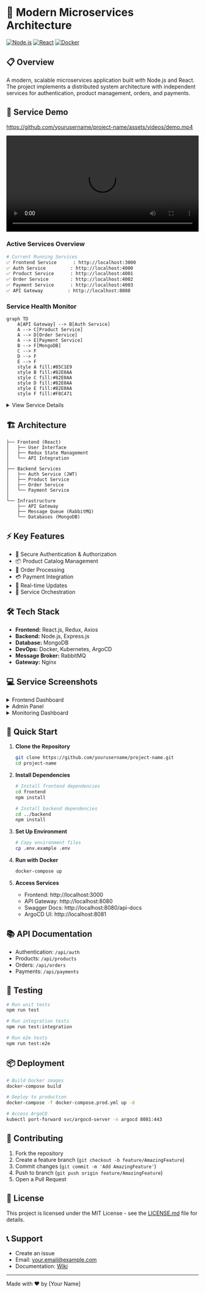 # 🚀 Modern Microservices Architecture

[![Node.js](https://img.shields.io/badge/Node.js-18.x-green.svg)](https://nodejs.org/)
[![React](https://img.shields.io/badge/React-18.x-blue.svg)](https://reactjs.org/)
[![Docker](https://img.shields.io/badge/Docker-Latest-blue.svg)](https://www.docker.com/)

## 📋 Overview
A modern, scalable microservices application built with Node.js and React. The project implements a distributed system architecture with independent services for authentication, product management, orders, and payments.

## 🎥 Service Demo
https://github.com/yourusername/project-name/assets/videos/demo.mp4

<div align="center">
  <video width="100%" controls>
    <source src="demo/services-overview.mp4" type="video/mp4">
    Your browser does not support the video tag.
  </video>
</div>

### Active Services Overview
```bash
# Current Running Services
✅ Frontend Service      : http://localhost:3000
✅ Auth Service         : http://localhost:4000
✅ Product Service      : http://localhost:4001
✅ Order Service        : http://localhost:4002
✅ Payment Service      : http://localhost:4003
✅ API Gateway         : http://localhost:8080
```

### Service Health Monitor
```mermaid
graph TD
    A[API Gateway] --> B[Auth Service]
    A --> C[Product Service]
    A --> D[Order Service]
    A --> E[Payment Service]
    B --> F[MongoDB]
    C --> F
    D --> F
    E --> F
    style A fill:#85C1E9
    style B fill:#82E0AA
    style C fill:#82E0AA
    style D fill:#82E0AA
    style E fill:#82E0AA
    style F fill:#F8C471
```
<details>
<summary>View Service Details</summary>

|
 Service 
|
 Status 
|
 Health 
|
|
---------
|
--------
|
---------
|
|
 Frontend 
|
!
[
Frontend Status
](
path/to/status-badge.svg
)
|
 🟢 
|
|
 Auth Service 
|
!
[
Auth Status
](
path/to/status-badge.svg
)
|
 🟢 
|
|
 Product Service 
|
!
[
Product Status
](
path/to/status-badge.svg
)
|
 🟢 
|
|
 Order Service 
|
!
[
Order Status
](
path/to/status-badge.svg
)
|
 🟢 
|
|
 Payment Service 
|
!
[
Payment Status
](
path/to/status-badge.svg
)
|
 🟢 
|

### Service Deployments
![Service Deployments](path/to/deployments.png)
*Real-time view of service deployments and health status*

### Resource Utilization
![Resource Usage](path/to/resources.png)
*Kubernetes cluster resource utilization*

</details>

## 🏗️ Architecture
```
├── Frontend (React)
│   ├── User Interface
│   ├── Redux State Management
│   └── API Integration
│
├── Backend Services
│   ├── Auth Service (JWT)
│   ├── Product Service
│   ├── Order Service
│   └── Payment Service
│
└── Infrastructure
    ├── API Gateway
    ├── Message Queue (RabbitMQ)
    └── Databases (MongoDB)
```

## ⚡ Key Features
- 🔐 Secure Authentication & Authorization
- 📦 Product Catalog Management
- 🛒 Order Processing
- 💳 Payment Integration
- 📡 Real-time Updates
- 🔄 Service Orchestration

## 🛠️ Tech Stack
- **Frontend:** React.js, Redux, Axios
- **Backend:** Node.js, Express.js
- **Database:** MongoDB
- **DevOps:** Docker, Kubernetes, ArgoCD
- **Message Broker:** RabbitMQ
- **Gateway:** Nginx

## 💻 Service Screenshots

<details>
<summary>Frontend Dashboard</summary>

![Frontend Dashboard](path/to/frontend.png)
*Main user interface showing product catalog*
</details>

<details>
<summary>Admin Panel</summary>

![Admin Panel](path/to/admin.png)
*Administrative interface for managing services*
</details>

<details>
<summary>Monitoring Dashboard</summary>

![Monitoring](path/to/monitoring.png)
*Grafana dashboard showing service metrics*
</details>

## 🚀 Quick Start

1. **Clone the Repository**
   ```bash
   git clone https://github.com/yourusername/project-name.git
   cd project-name
   ```

2. **Install Dependencies**
   ```bash
   # Install frontend dependencies
   cd frontend
   npm install

   # Install backend dependencies
   cd ../backend
   npm install
   ```

3. **Set Up Environment**
   ```bash
   # Copy environment files
   cp .env.example .env
   ```

4. **Run with Docker**
   ```bash
   docker-compose up
   ```

5. **Access Services**
   - Frontend: http://localhost:3000
   - API Gateway: http://localhost:8080
   - Swagger Docs: http://localhost:8080/api-docs
   - ArgoCD UI: http://localhost:8081

## 📚 API Documentation
- Authentication: `/api/auth`
- Products: `/api/products`
- Orders: `/api/orders`
- Payments: `/api/payments`

## 🧪 Testing
```bash
# Run unit tests
npm run test

# Run integration tests
npm run test:integration

# Run e2e tests
npm run test:e2e
```

## 📦 Deployment
```bash
# Build Docker images
docker-compose build

# Deploy to production
docker-compose -f docker-compose.prod.yml up -d

# Access ArgoCD
kubectl port-forward svc/argocd-server -n argocd 8081:443
```

## 🤝 Contributing
1. Fork the repository
2. Create a feature branch (`git checkout -b feature/AmazingFeature`)
3. Commit changes (`git commit -m 'Add AmazingFeature'`)
4. Push to branch (`git push origin feature/AmazingFeature`)
5. Open a Pull Request

## 📄 License
This project is licensed under the MIT License - see the [LICENSE.md](LICENSE.md) file for details.

## 📞 Support
- Create an issue
- Email: your.email@example.com
- Documentation: [Wiki](link-to-wiki)

---
Made with ❤️ by [Your Name]
